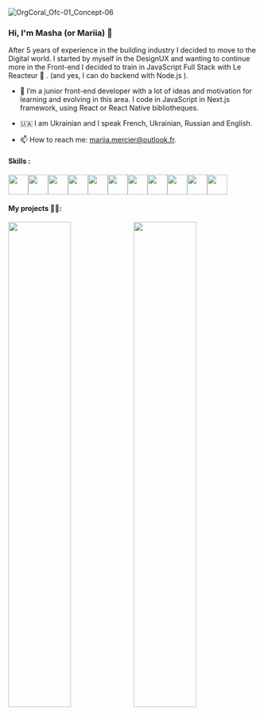
![OrgCoral_Ofc-01_Concept-06](https://user-images.githubusercontent.com/102726399/210074820-135fd1fd-6540-4826-a472-33490a536ed3.jpg)

### Hi, I'm Masha (or Mariia) 👋 

After 5 years of experience in the building industry I decided to move to the Digital world. I started by myself in the DesignUX and wanting to continue more in the Front-end I decided to train in JavaScript Full Stack with Le Reacteur 🚀 . (and yes, I can do backend with Node.js ).


- 🌱 I’m a junior front-end developer with a lot of ideas and motivation for learning and evolving in this area. I code in JavaScript in Next.js framework, using React or React Native bibliotheques. 

- 🇺🇦 I am Ukrainian and I speak French, Ukrainian, Russian and English.

- 📫 How to reach me: mariia.mercier@outlook.fr.


#### Skills :
<img src="https://user-images.githubusercontent.com/102726399/210112034-5c5b9094-1c35-4d28-bc75-6c6fff3f0aa7.png" height="40"/><img src="https://user-images.githubusercontent.com/102726399/210113732-f23f728b-9c1a-4e21-85b5-9d6572e4d88c.png" height="40"/><img src="https://user-images.githubusercontent.com/102726399/210113174-2e61f53b-de98-487c-af65-2734c1d1bd6f.png" height="40"/><img src="https://user-images.githubusercontent.com/102726399/210113173-62bcf1f2-cf7d-44b6-8915-7ebd33a05377.png" height="40"/><img src="https://user-images.githubusercontent.com/102726399/210113494-fddc99e3-f5d9-47ae-9b1f-ab688fcfbdcd.png" height="40"/><img src="https://user-images.githubusercontent.com/102726399/210111467-0f3d0a7c-fadb-4cf5-b9c4-541b5ca61495.png" height="40"/><img src="https://user-images.githubusercontent.com/102726399/210113564-6777849c-36c9-46de-828c-f1299961ac2d.png" height="40"/><img src="https://user-images.githubusercontent.com/102726399/210113326-aefc9785-74ad-49f8-89f8-010d17c681a4.png"  height="40"/><img src="https://user-images.githubusercontent.com/102726399/210112840-ea50d71b-8cb8-40b1-8adc-40a3d42093be.svg"  height="40"/><img src="https://user-images.githubusercontent.com/102726399/210113101-63523a19-0d98-4269-b73e-32ef7d375ded.png" height="40"/><img src="https://user-images.githubusercontent.com/102726399/210112338-92c5272d-3aad-4185-b594-70c3bfa219c7.png" height="40"/>








#### My projects 👩‍💻: 



<a href="https://tripadvisor-mariiamercier.netlify.app/"><img src="https://user-images.githubusercontent.com/102726399/211910124-f417b1af-ea1e-4361-8d38-8fc9881980a4.png"  width="50%" /></a><a href="https://my-netflix-movies.netlify.app/" ><img src="https://user-images.githubusercontent.com/102726399/211912036-f7d80785-bb30-49c8-96c1-a57f09ba560a.png"  width="50%" /></a>







<!--
**MariiaMERCIER/MariiaMERCIER** is a ✨ _special_ ✨ repository because its `README.md` (this file) appears on your GitHub profile.

Here are some ideas to get you started:




-->
